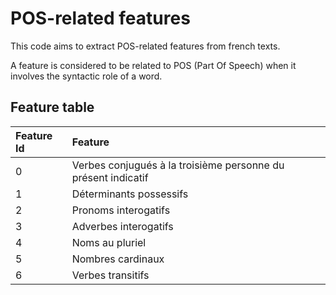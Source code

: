 # POS-related features

This code aims to extract POS-related features from french texts.

A feature is considered to be related to POS (Part Of Speech) when it involves the syntactic role of a word.

## Feature table

| Feature Id | Feature |
|:---------------|:--------|
| 0 | Verbes conjugués à la troisième personne du présent indicatif |
| 1 | Déterminants possessifs |
| 2 | Pronoms interogatifs |
| 3 | Adverbes interogatifs |
| 4 | Noms au pluriel |
| 5 | Nombres cardinaux |
| 6 | Verbes transitifs |
